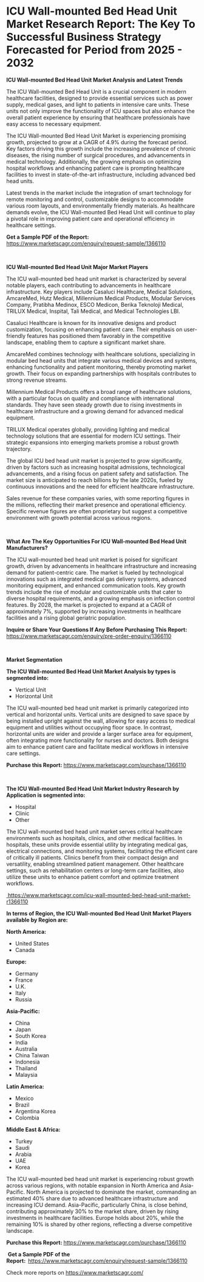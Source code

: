 <p><h1>ICU Wall-mounted Bed Head Unit Market Research Report: The Key To Successful Business Strategy Forecasted for Period from 2025 - 2032</h1></p><p><strong>ICU Wall-mounted Bed Head Unit Market Analysis and Latest Trends</strong></p>
<p><p>The ICU Wall-mounted Bed Head Unit is a crucial component in modern healthcare facilities, designed to provide essential services such as power supply, medical gases, and light to patients in intensive care units. These units not only improve the functionality of ICU spaces but also enhance the overall patient experience by ensuring that healthcare professionals have easy access to necessary equipment.</p><p>The ICU Wall-mounted Bed Head Unit Market is experiencing promising growth, projected to grow at a CAGR of 4.9% during the forecast period. Key factors driving this growth include the increasing prevalence of chronic diseases, the rising number of surgical procedures, and advancements in medical technology. Additionally, the growing emphasis on optimizing hospital workflows and enhancing patient care is prompting healthcare facilities to invest in state-of-the-art infrastructure, including advanced bed head units.</p><p>Latest trends in the market include the integration of smart technology for remote monitoring and control, customizable designs to accommodate various room layouts, and environmentally friendly materials. As healthcare demands evolve, the ICU Wall-mounted Bed Head Unit will continue to play a pivotal role in improving patient care and operational efficiency in healthcare settings.</p></p>
<p><strong>Get a Sample PDF of the Report:&nbsp;</strong> <a href="https://www.marketscagr.com/enquiry/request-sample/1366110?utm_campaign=3165&utm_medium=2&utm_source=Github&utm_content=ia&utm_term=22032025&utm_id=icu-wall-mounted-bed-head-unit">https://www.marketscagr.com/enquiry/request-sample/1366110</a></p>
<p>&nbsp;</p>
<p><strong>ICU Wall-mounted Bed Head Unit Major Market Players</strong></p>
<p><p>The ICU wall-mounted bed head unit market is characterized by several notable players, each contributing to advancements in healthcare infrastructure. Key players include Casaluci Healthcare, Medical Solutions, AmcareMed, Hutz Medical, Millennium Medical Products, Modular Services Company, Pratibha Medinox, ESCO Medicon, Berika Teknoloji Medical, TRILUX Medical, Inspital, Tali Medical, and Medical Technologies LBI.</p><p>Casaluci Healthcare is known for its innovative designs and product customization, focusing on enhancing patient care. Their emphasis on user-friendly features has positioned them favorably in the competitive landscape, enabling them to capture a significant market share.</p><p>AmcareMed combines technology with healthcare solutions, specializing in modular bed head units that integrate various medical devices and systems, enhancing functionality and patient monitoring, thereby promoting market growth. Their focus on expanding partnerships with hospitals contributes to strong revenue streams.</p><p>Millennium Medical Products offers a broad range of healthcare solutions, with a particular focus on quality and compliance with international standards. They have seen steady growth due to rising investments in healthcare infrastructure and a growing demand for advanced medical equipment. </p><p>TRILUX Medical operates globally, providing lighting and medical technology solutions that are essential for modern ICU settings. Their strategic expansions into emerging markets promise a robust growth trajectory.</p><p>The global ICU bed head unit market is projected to grow significantly, driven by factors such as increasing hospital admissions, technological advancements, and a rising focus on patient safety and satisfaction. The market size is anticipated to reach billions by the late 2020s, fueled by continuous innovations and the need for efficient healthcare infrastructure.</p><p>Sales revenue for these companies varies, with some reporting figures in the millions, reflecting their market presence and operational efficiency. Specific revenue figures are often proprietary but suggest a competitive environment with growth potential across various regions.</p></p>
<p>&nbsp;</p>
<p><strong>What Are The Key Opportunities For ICU Wall-mounted Bed Head Unit Manufacturers?</strong></p>
<p><p>The ICU wall-mounted bed head unit market is poised for significant growth, driven by advancements in healthcare infrastructure and increasing demand for patient-centric care. The market is fueled by technological innovations such as integrated medical gas delivery systems, advanced monitoring equipment, and enhanced communication tools. Key growth trends include the rise of modular and customizable units that cater to diverse hospital requirements, and a growing emphasis on infection control features. By 2028, the market is projected to expand at a CAGR of approximately 7%, supported by increasing investments in healthcare facilities and a rising global geriatric population.</p></p>
<p><strong>Inquire or Share Your Questions If Any Before Purchasing This Report:</strong> <a href="https://www.marketscagr.com/enquiry/pre-order-enquiry/1366110?utm_campaign=3165&utm_medium=2&utm_source=Github&utm_content=ia&utm_term=22032025&utm_id=icu-wall-mounted-bed-head-unit">https://www.marketscagr.com/enquiry/pre-order-enquiry/1366110</a></p>
<p>&nbsp;</p>
<p><strong>Market Segmentation</strong></p>
<p><strong>The ICU Wall-mounted Bed Head Unit Market Analysis by types is segmented into:</strong></p>
<p><ul><li>Vertical Unit</li><li>Horizontal Unit</li></ul></p>
<p><p>The ICU wall-mounted bed head unit market is primarily categorized into vertical and horizontal units. Vertical units are designed to save space by being installed upright against the wall, allowing for easy access to medical equipment and utilities without occupying floor space. In contrast, horizontal units are wider and provide a larger surface area for equipment, often integrating more functionality for nurses and doctors. Both designs aim to enhance patient care and facilitate medical workflows in intensive care settings.</p></p>
<p><strong>Purchase this Report:&nbsp;</strong><a href="https://www.marketscagr.com/purchase/1366110?utm_campaign=3165&utm_medium=2&utm_source=Github&utm_content=ia&utm_term=22032025&utm_id=icu-wall-mounted-bed-head-unit">https://www.marketscagr.com/purchase/1366110</a></p>
<p>&nbsp;</p>
<p><strong>The ICU Wall-mounted Bed Head Unit Market Industry Research by Application is segmented into:</strong></p>
<p><ul><li>Hospital</li><li>Clinic</li><li>Other</li></ul></p>
<p><p>The ICU wall-mounted bed head unit market serves critical healthcare environments such as hospitals, clinics, and other medical facilities. In hospitals, these units provide essential utility by integrating medical gas, electrical connections, and monitoring systems, facilitating the efficient care of critically ill patients. Clinics benefit from their compact design and versatility, enabling streamlined patient management. Other healthcare settings, such as rehabilitation centers or long-term care facilities, also utilize these units to enhance patient comfort and optimize treatment workflows.</p></p>
<p><a href="https://www.marketscagr.com/icu-wall-mounted-bed-head-unit-market-r1366110?utm_campaign=3165&utm_medium=2&utm_source=Github&utm_content=ia&utm_term=22032025&utm_id=icu-wall-mounted-bed-head-unit">&nbsp;https://www.marketscagr.com/icu-wall-mounted-bed-head-unit-market-r1366110</a></p>
<p><strong>In terms of Region, the ICU Wall-mounted Bed Head Unit Market Players available by Region are:</strong></p>
<p>
    <p> <strong> North America: </strong>
        <ul>
            <li>United States</li>
            <li>Canada</li>
        </ul>
        </p> 
    <p> <strong> Europe: </strong>
        <ul>
            <li>Germany</li>
            <li>France</li>
            <li>U.K.</li>
            <li>Italy</li>
            <li>Russia</li>
        </ul>
        </p> 
    <p> <strong> Asia-Pacific: </strong>
        <ul>
            <li>China</li>
            <li>Japan</li>
            <li>South Korea</li>
            <li>India</li>
            <li>Australia</li>
            <li>China Taiwan</li>
            <li>Indonesia</li>
            <li>Thailand</li>
            <li>Malaysia</li>
        </ul>
        </p> 
    <p> <strong> Latin America: </strong>
        <ul>
            <li>Mexico</li>
            <li>Brazil</li>
            <li>Argentina Korea</li>
            <li>Colombia</li>
        </ul>
        </p> 
    <p> <strong> Middle East & Africa: </strong>
        <ul>
            <li>Turkey</li>
            <li>Saudi</li>
            <li>Arabia</li>
            <li>UAE</li>
            <li>Korea</li>
        </ul>
    </p>
    </p>
<p><p>The ICU wall-mounted bed head unit market is experiencing robust growth across various regions, with notable expansion in North America and Asia-Pacific. North America is projected to dominate the market, commanding an estimated 40% share due to advanced healthcare infrastructure and increasing ICU demand. Asia-Pacific, particularly China, is close behind, contributing approximately 30% to the market share, driven by rising investments in healthcare facilities. Europe holds about 20%, while the remaining 10% is shared by other regions, reflecting a diverse competitive landscape.</p></p>
<p><strong>Purchase this Report: </strong><a href="https://www.marketscagr.com/purchase/1366110?utm_campaign=3165&utm_medium=2&utm_source=Github&utm_content=ia&utm_term=22032025&utm_id=icu-wall-mounted-bed-head-unit">https://www.marketscagr.com/purchase/1366110</a></p>
<p>&nbsp;<strong>Get a Sample PDF of the Report:&nbsp;&nbsp;</strong><a href="https://www.marketscagr.com/enquiry/request-sample/1366110?utm_campaign=3165&utm_medium=2&utm_source=Github&utm_content=ia&utm_term=22032025&utm_id=icu-wall-mounted-bed-head-unit">https://www.marketscagr.com/enquiry/request-sample/1366110</a></p>
<p><strong></strong></p>
<p>Check more reports on <a href="https://www.marketscagr.com/?utm_campaign=3165&utm_medium=2&utm_source=Github&utm_content=ia&utm_term=22032025&utm_id=icu-wall-mounted-bed-head-unit">https://www.marketscagr.com/</a></p>